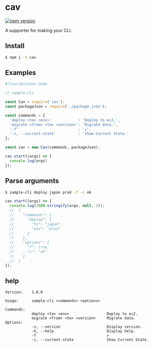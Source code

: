 # cav
[![npm version](https://badge.fury.io/js/cav.svg)](https://badge.fury.io/js/cav)

A supporter for making your CLI.

## Install
```sh
$ npm i -S cav
```

## Examples
```js
#!/usr/bin/env node

// sample-cli

const Cav = require('cav');
const packageJson = require('./package.json');

const commands = {
  'deploy <to> <env>'            : 'Deploy to ec2.',
  'migrate <from> <to> <version>': 'Migrate data.',
  '-f'                           : '✊',
  '-c, --current-state'          : 'Show Current State.'
};

const cav = new Cav(commands, packageJson);

cav.start((args) => {
  console.log(args)
});
```

## Parse arguments
```sh
$ sample-cli deploy japan prod -f -c ok
```
```js
cav.start((args) => {
  console.log(JSON.stringify(args, null, 2));
  //  {
  //    "commands": {
  //      "deploy": {
  //        "to": "japan",
  //        "env": "prod"
  //      }
  //    },
  //    "options": {
  //      "f": true,
  //      "c": "ok"
  //    }
  //  }
});
```

## help
```
Version:    1.0.0

Usage:      sample-cli <commands> <options>

Commands:
            deploy <to> <env>                 Deploy to ec2.
            migrate <from> <to> <version>     Migrate data.
Options:
            -v, --version                     Display version.
            -h, --help                        Display help.
            -f                                ✊
            -c, --current-state               Show Current State.
```
